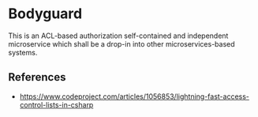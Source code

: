 # Bodyguard

This is an ACL-based authorization self-contained and independent microservice which shall be a drop-in into other microservices-based systems.

## References

* https://www.codeproject.com/articles/1056853/lightning-fast-access-control-lists-in-csharp
